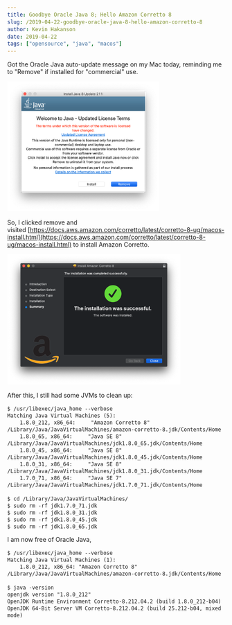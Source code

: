 ```yaml
---
title: Goodbye Oracle Java 8; Hello Amazon Corretto 8
slug: /2019-04-22-goodbye-oracle-java-8-hello-amazon-corretto-8
author: Kevin Hakanson
date: 2019-04-22
tags: ["opensource", "java", "macos"]
---
```

Got the Oracle Java auto-update message on my Mac today, reminding me to "Remove" if installed for "commercial" use.

![](images/pastedImage_3.png)

So, I clicked remove and visited [https://docs.aws.amazon.com/corretto/latest/corretto-8-ug/macos-install.html](https://docs.aws.amazon.com/corretto/latest/corretto-8-ug/macos-install.html) to install Amazon Corretto.

![](images/pastedImage_2.png)

After this, I still had some JVMs to clean up:

```console
$ /usr/libexec/java_home --verbose
Matching Java Virtual Machines (5):
    1.8.0_212, x86_64:     "Amazon Corretto 8"     /Library/Java/JavaVirtualMachines/amazon-corretto-8.jdk/Contents/Home
    1.8.0_65, x86_64:     "Java SE 8"     /Library/Java/JavaVirtualMachines/jdk1.8.0_65.jdk/Contents/Home
    1.8.0_45, x86_64:     "Java SE 8"     /Library/Java/JavaVirtualMachines/jdk1.8.0_45.jdk/Contents/Home
    1.8.0_31, x86_64:     "Java SE 8"     /Library/Java/JavaVirtualMachines/jdk1.8.0_31.jdk/Contents/Home
    1.7.0_71, x86_64:     "Java SE 7"     /Library/Java/JavaVirtualMachines/jdk1.7.0_71.jdk/Contents/Home

$ cd /Library/Java/JavaVirtualMachines/
$ sudo rm -rf jdk1.7.0_71.jdk
$ sudo rm -rf jdk1.8.0_31.jdk
$ sudo rm -rf jdk1.8.0_45.jdk
$ sudo rm -rf jdk1.8.0_65.jdk
```

I am now free of Oracle Java,

```console
$ /usr/libexec/java_home --verbose
Matching Java Virtual Machines (1):
    1.8.0_212, x86_64: "Amazon Corretto 8" /Library/Java/JavaVirtualMachines/amazon-corretto-8.jdk/Contents/Home

$ java -version
openjdk version "1.8.0_212"
OpenJDK Runtime Environment Corretto-8.212.04.2 (build 1.8.0_212-b04)
OpenJDK 64-Bit Server VM Corretto-8.212.04.2 (build 25.212-b04, mixed mode)
```